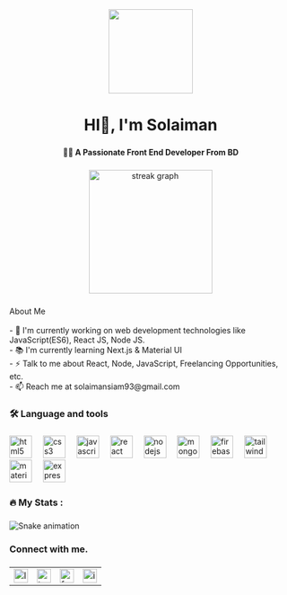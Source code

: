 <div align="center">
  <img height="150" src="https://i.postimg.cc/TwjfHC5s/Solaiman-Siam-3.jpg"  />
</div>

###

<h1 align="center">HI👋, I'm Solaiman</h1>

###

<h4 align="center">👩‍💻  A Passionate Front End Developer From BD</h4>

###

<div align="center">
  <img src="https://streak-stats.demolab.com?user=solaiman-siam&locale=en&mode=daily&theme=dark&hide_border=false&border_radius=5&order=3" height="220" alt="streak graph"  />
</div>

###

<p align="left">About Me<br><br>- 🔭  I'm currently working on web development technologies like JavaScript(ES6), React JS, Node JS.<br>- 📚 I'm currently learning Next.js & Material UI<br>- ⚡ Talk to me about React, Node, JavaScript, Freelancing Opportunities, etc.<br>- 📫 Reach me at solaimansiam93@gmail.com</p>

###

<h3 align="left">🛠 Language and tools</h3>

###

<div align="left">
  <img src="https://cdn.jsdelivr.net/gh/devicons/devicon/icons/html5/html5-original.svg" height="40" alt="html5 logo"  />
  <img width="12" />
  <img src="https://cdn.jsdelivr.net/gh/devicons/devicon/icons/css3/css3-original.svg" height="40" alt="css3 logo"  />
  <img width="12" />
  <img src="https://cdn.jsdelivr.net/gh/devicons/devicon/icons/javascript/javascript-original.svg" height="40" alt="javascript logo"  />
  <img width="12" />
  <img src="https://cdn.jsdelivr.net/gh/devicons/devicon/icons/react/react-original.svg" height="40" alt="react logo"  />
  <img width="12" />
  <img src="https://cdn.jsdelivr.net/gh/devicons/devicon/icons/nodejs/nodejs-original.svg" height="40" alt="nodejs logo"  />
  <img width="12" />
  <img src="https://cdn.jsdelivr.net/gh/devicons/devicon/icons/mongodb/mongodb-original.svg" height="40" alt="mongodb logo"  />
  <img width="12" />
  <img src="https://cdn.jsdelivr.net/gh/devicons/devicon/icons/firebase/firebase-plain.svg" height="40" alt="firebase logo"  />
  <img width="12" />
  <img src="https://cdn.jsdelivr.net/gh/devicons/devicon/icons/tailwindcss/tailwindcss-original-wordmark.svg" height="40" alt="tailwindcss logo"  />
  <img width="12" />
  <img src="https://cdn.jsdelivr.net/gh/devicons/devicon/icons/materialui/materialui-original.svg" height="40" alt="materialui logo"  />
  <img width="12" />
  <img src="https://cdn.jsdelivr.net/gh/devicons/devicon/icons/express/express-original.svg" height="40" alt="express logo"  />
</div>

###

<h3 align="left">🔥   My Stats :</h3>

###

<img src="https://raw.githubusercontent.com/solaiman-siam/solaiman-siam/output/snake.svg" alt="Snake animation" />

###

<h3 align="left">Connect with me.</h3>

###

<div align="center"><table>
  <tr align-"center">
    <td valign="top"><a href="https://www.linkedin.com/in/solaimansiam" target="_blank"><img src="https://img.shields.io/static/v1?message=LinkedIn&logo=linkedin&label=&color=0077B5&logoColor=white&labelColor=&style=for-the-badge" height="25" alt="linkedin logo"  /></a></td>
    <td valign="top"><a href="https://x.com/solaimansiam" target="_blank">  <img src="https://img.shields.io/static/v1?message=Twitter&logo=twitter&label=&color=1DA1F2&logoColor=white&labelColor=&style=for-the-badge" height="25" alt="twitter logo"  /></a></td>
    <td valign="top"><a href="https://www.facebook.com/solaimansiam.me" target="_blank"><img src="https://img.shields.io/static/v1?message=Facebook&logo=facebook&label=&color=1877F2&logoColor=white&labelColor=&style=for-the-badge" height="25" alt="facebook logo"  /></a></td>
    <td valign="top"><a href="https://www.instagram.com/solaiman_siam" target="_blank">  <img src="https://img.shields.io/static/v1?message=Instagram&logo=instagram&label=&color=E4405F&logoColor=white&labelColor=&style=for-the-badge" height="25" alt="instagram logo"  /></a></td>
  </tr>
</table></div>

  



###
